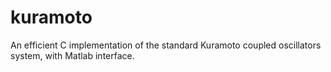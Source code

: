 # kuramoto
An efficient C implementation of the standard Kuramoto coupled oscillators system, with Matlab interface.
